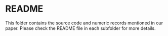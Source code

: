 # README

This folder contains the source code and numeric records mentioned in our paper. Please check the README file in each subfolder for more details.